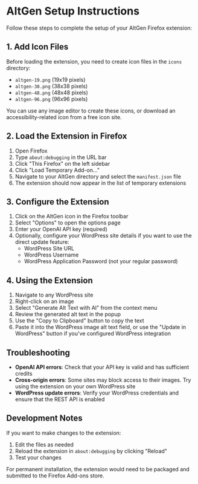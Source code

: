 # AltGen Setup Instructions

Follow these steps to complete the setup of your AltGen Firefox extension:

## 1. Add Icon Files

Before loading the extension, you need to create icon files in the `icons` directory:

- `altgen-19.png` (19x19 pixels)
- `altgen-38.png` (38x38 pixels)
- `altgen-48.png` (48x48 pixels)
- `altgen-96.png` (96x96 pixels)

You can use any image editor to create these icons, or download an accessibility-related icon from a free icon site.

## 2. Load the Extension in Firefox

1. Open Firefox
2. Type `about:debugging` in the URL bar
3. Click "This Firefox" on the left sidebar
4. Click "Load Temporary Add-on..."
5. Navigate to your AltGen directory and select the `manifest.json` file
6. The extension should now appear in the list of temporary extensions

## 3. Configure the Extension

1. Click on the AltGen icon in the Firefox toolbar
2. Select "Options" to open the options page
3. Enter your OpenAI API key (required)
4. Optionally, configure your WordPress site details if you want to use the direct update feature:
   - WordPress Site URL
   - WordPress Username
   - WordPress Application Password (not your regular password)

## 4. Using the Extension

1. Navigate to any WordPress site
2. Right-click on an image
3. Select "Generate Alt Text with AI" from the context menu
4. Review the generated alt text in the popup
5. Use the "Copy to Clipboard" button to copy the text
6. Paste it into the WordPress image alt text field, or use the "Update in WordPress" button if you've configured WordPress integration

## Troubleshooting

- **OpenAI API errors**: Check that your API key is valid and has sufficient credits
- **Cross-origin errors**: Some sites may block access to their images. Try using the extension on your own WordPress site
- **WordPress update errors**: Verify your WordPress credentials and ensure that the REST API is enabled

## Development Notes

If you want to make changes to the extension:

1. Edit the files as needed
2. Reload the extension in `about:debugging` by clicking "Reload"
3. Test your changes

For permanent installation, the extension would need to be packaged and submitted to the Firefox Add-ons store. 